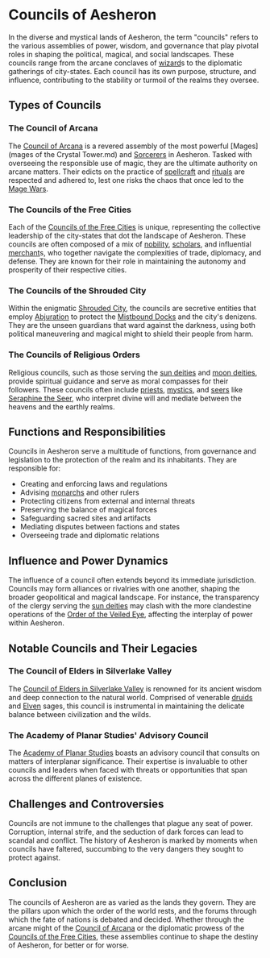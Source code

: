 # Councils of Aesheron

In the diverse and mystical lands of Aesheron, the term "councils" refers to the various assemblies of power, wisdom, and governance that play pivotal roles in shaping the political, magical, and social landscapes. These councils range from the arcane conclaves of [wizard](wizard.md)s to the diplomatic gatherings of city-states. Each council has its own purpose, structure, and influence, contributing to the stability or turmoil of the realms they oversee.

## Types of Councils

### The Council of Arcana
The [Council of Arcana](Council%20of%20Arcana.md) is a revered assembly of the most powerful [Mages](mages of the Crystal Tower.md) and [Sorcerers](sorcerer.md) in Aesheron. Tasked with overseeing the responsible use of magic, they are the ultimate authority on arcane matters. Their edicts on the practice of [spellcraft](spellcraft.md) and [rituals](rituals.md) are respected and adhered to, lest one risks the chaos that once led to the [Mage Wars](Mage%20Wars.md).

### The Councils of the Free Cities
Each of the [Councils of the Free Cities](Councils%20of%20the%20Free%20Cities.md) is unique, representing the collective leadership of the city-states that dot the landscape of Aesheron. These councils are often composed of a mix of [nobility](nobility.md), [scholars](scholars.md), and influential [merchant](merchant.md)s, who together navigate the complexities of trade, diplomacy, and defense. They are known for their role in maintaining the autonomy and prosperity of their respective cities.

### The Councils of the Shrouded City
Within the enigmatic [Shrouded City](Shrouded%20City.md), the councils are secretive entities that employ [Abjuration](Abjuration.md) to protect the [Mistbound Docks](Mistbound%20Docks.md) and the city's denizens. They are the unseen guardians that ward against the darkness, using both political maneuvering and magical might to shield their people from harm.

### The Councils of Religious Orders
Religious councils, such as those serving the [sun deities](sun%20deities.md) and [moon deities](moon%20deities.md), provide spiritual guidance and serve as moral compasses for their followers. These councils often include [priests](priests.md), [mystics](mystics.md), and [seers](seers.md) like [Seraphine the Seer](Seraphine%20the%20Seer.md), who interpret divine will and mediate between the heavens and the earthly realms.

## Functions and Responsibilities

Councils in Aesheron serve a multitude of functions, from governance and legislation to the protection of the realm and its inhabitants. They are responsible for:

- Creating and enforcing laws and regulations
- Advising [monarchs](monarchs.md) and other rulers
- Protecting citizens from external and internal threats
- Preserving the balance of magical forces
- Safeguarding sacred sites and artifacts
- Mediating disputes between factions and states
- Overseeing trade and diplomatic relations

## Influence and Power Dynamics

The influence of a council often extends beyond its immediate jurisdiction. Councils may form alliances or rivalries with one another, shaping the broader geopolitical and magical landscape. For instance, the transparency of the clergy serving the [sun deities](sun%20deities.md) may clash with the more clandestine operations of the [Order of the Veiled Eye](Order%20of%20the%20Veiled%20Eye.md), affecting the interplay of power within Aesheron.

## Notable Councils and Their Legacies

### The Council of Elders in Silverlake Valley
The [Council of Elders in Silverlake Valley](Council%20of%20Elders%20in%20Silverlake%20Valley.md) is renowned for its ancient wisdom and deep connection to the natural world. Comprised of venerable [druids](druids.md) and [Elven](Elven.md) sages, this council is instrumental in maintaining the delicate balance between civilization and the wilds.

### The Academy of Planar Studies' Advisory Council
The [Academy of Planar Studies](Academy%20of%20Planar%20Studies.md) boasts an advisory council that consults on matters of interplanar significance. Their expertise is invaluable to other councils and leaders when faced with threats or opportunities that span across the different planes of existence.

## Challenges and Controversies

Councils are not immune to the challenges that plague any seat of power. Corruption, internal strife, and the seduction of dark forces can lead to scandal and conflict. The history of Aesheron is marked by moments when councils have faltered, succumbing to the very dangers they sought to protect against.

## Conclusion

The councils of Aesheron are as varied as the lands they govern. They are the pillars upon which the order of the world rests, and the forums through which the fate of nations is debated and decided. Whether through the arcane might of the [Council of Arcana](Council%20of%20Arcana.md) or the diplomatic prowess of the [Councils of the Free Cities](Councils%20of%20the%20Free%20Cities.md), these assemblies continue to shape the destiny of Aesheron, for better or for worse.